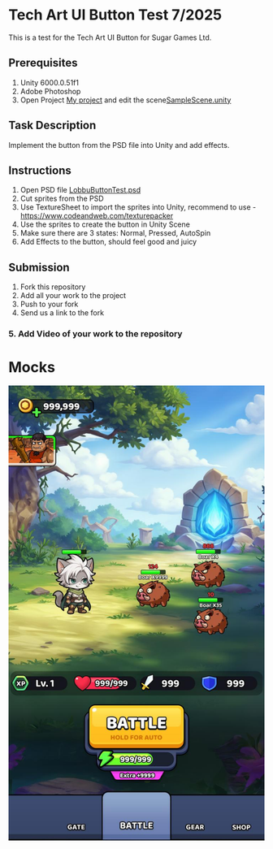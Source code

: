 # Tech Art UI Button Test 7/2025

This is a
test for the Tech Art UI Button for Sugar Games Ltd.

## Prerequisites

1. Unity 6000.0.51f1
2. Adobe Photoshop
3. Open Project [My project](My%20project) and edit the scene[SampleScene.unity](My%20project/Assets/Scenes/SampleScene.unity)

## Task Description

Implement the button from the PSD file into Unity and add effects.

## Instructions

1. Open PSD file [LobbuButtonTest.psd](LobbuButtonTest.psd)
2. Cut sprites from the PSD 
3. Use TextureSheet to import the sprites into Unity, recommend to use - https://www.codeandweb.com/texturepacker
4. Use the sprites to create the button in Unity Scene
5. Make sure there are 3 states: Normal, Pressed, AutoSpin
6. Add Effects to the button, should feel good and juicy

## Submission

1. Fork this repository
2. Add all your work to the project
3. Push to your fork
4. Send us a link to the fork

### 5. **Add Video of your work to the repository**

# Mocks 
![img.png](img.png)
